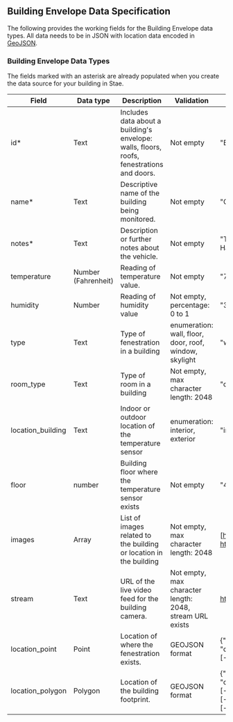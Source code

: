 ## Building Envelope Data Specification

The following provides the working fields for the Building Envelope data types. All data needs to be in JSON with location data encoded in [GeoJSON](http://geojson.org/). 

### Building Envelope Data Types
The fields marked with an asterisk are already populated when you create the data source for your building in Stae. 

| Field | Data type | Description | Validation | Example
| ---   | --- 		| ---         | ---		   | ---
|id*    | Text      | Includes data about a building's envelope: walls, floors, roofs, fenestrations and doors. | Not empty | "Building Envelope"
|name*  | Text      | Descriptive name of the building being monitored. | Not empty | "City Hall"
|notes* | Text 		| Description or further notes about the vehicle. | Not empty | "Thermal Anaysis of City Hall"
|temperature   | Number (Fahrenheit)      | Reading of temperature value. |  Not empty | "72.43"
|humidity| Number 	| Reading of humidity value | Not empty, percentage: 0 to 1 | "37.56%"
|type| Text | Type of fenestration in a building | enumeration: wall, floor, door, roof, window, skylight | "window"
|room_type| Text | Type of room in a building | Not empty, max character length: 2048 | "court room"
|location_building| Text | Indoor or outdoor location of the temperature sensor | enumeration: interior, exterior | "interior"
|floor| number | Building floor where the temperature sensor exists | Not empty | "4"
|images | Array 	| List of images related to the building or location in the building | Not empty, max character length: 2048 | [https://stae.co/bldg1.jpg, https://stae.co/bldg2.jpg]
|stream | Text 		| URL of the live video feed for the building camera. | Not empty, max character length: 2048, stream URL exists | https://stae.co/BldgFeed
|location_point | Point 	| Location of where the fenestration exists. | GEOJSON format | {"type": "Point", "coordinates": [-74.0429, 40.744]}
|location_polygon | Polygon 	| Location of the building footprint. | GEOJSON format | {"type": "Polygon", "coordinates": [-74.0429, 40.744], [-74.0431, 40.748], [-74.0429, 40.744]}
